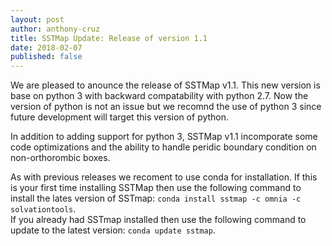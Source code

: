 ```yaml
---
layout: post
author: anthony-cruz
title: SSTMap Update: Release of version 1.1
date: 2018-02-07
published: false
---
```


We are pleased to anounce the release of SSTMap v1.1. 
This new version is base on python 3 with backward compatability with python 2.7.
Now the version of python is not an issue but we recomnd the use of python 3 
since future development will target this version of python.

In addition to adding support for python 3, SSTMap v1.1 incomporate some code optimizations
and the ability to handle peridic boundary condition on non-orthorombic boxes. 

As with previous releases we recoment to use conda for installation. 
If this is your first time installing SSTMap then use the following 
command to install the lates version of SSTmap: `conda install sstmap -c omnia -c solvationtools`.  
If you already had SSTmap installed then use the following command 
to update to the latest version: `conda update sstmap`.

